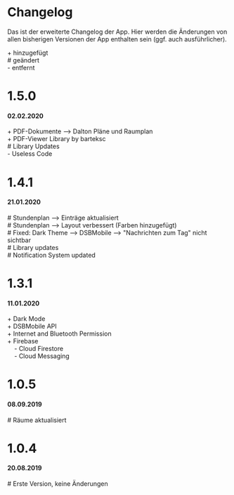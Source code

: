 <h1>Changelog</h1>

Das ist der erweiterte Changelog der App. Hier werden die Änderungen von allen bisherigen Versionen der App enthalten sein (ggf. auch ausführlicher).

\+ hinzugefügt<br>
\# geändert<br>
\- entfernt

<h1>1.5.0</h1>
<h4>02.02.2020</h4>
+ PDF-Dokumente --> Dalton Pläne und Raumplan<br>
+ PDF-Viewer Library by barteksc<br>
# Library Updates<br>
- Useless Code<br>

<h1>1.4.1</h1>
<h4>21.01.2020</h4>
# Stundenplan --> Einträge aktualisiert<br>
# Stundenplan --> Layout verbessert (Farben hinzugefügt)<br>
# Fixed: Dark Theme --> DSBMobile --> "Nachrichten zum Tag" nicht sichtbar <br>
# Library updates <br>
# Notification System updated <br>

<h1>1.3.1</h1>
<h4>11.01.2020</h4>
+ Dark Mode<br>
+ DSBMobile API<br>
+ Internet and Bluetooth Permission<br>
+ Firebase<br>
&nbsp;&nbsp;&nbsp;&nbsp;- Cloud Firestore<br>
&nbsp;&nbsp;&nbsp;&nbsp;- Cloud Messaging<br>

<h1>1.0.5</h1>
<h4>08.09.2019</h4>
# Räume aktualisiert<br>

<h1>1.0.4</h1>
<h4>20.08.2019</h4>
# Erste Version, keine Änderungen<br>